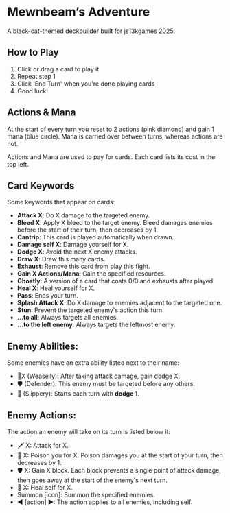 # Mewnbeam’s Adventure

A black-cat-themed deckbuilder built for js13kgames 2025.

## How to Play

1. Click or drag a card to play it
2. Repeat step 1
3. Click 'End Turn' when you're done playing cards
4. Good luck!

## Actions & Mana

At the start of every turn you reset to 2 actions (pink diamond) and gain 1 mana (blue circle). Mana is carried over between turns, whereas actions are not.

Actions and Mana are used to pay for cards. Each card lists its cost in the top left.

## Card Keywords

Some keywords that appear on cards:
* **Attack X**: Do X damage to the targeted enemy.
* **Bleed X**: Apply X bleed to the target enemy. Bleed damages enemies before the start of their turn, then decreases by 1.
* **Cantrip**: This card is played automatically when drawn.
* **Damage self X**: Damage yourself for X.
* **Dodge X**: Avoid the next X enemy attacks.
* **Draw X**: Draw this many cards.
* **Exhaust**: Remove this card from play this fight.
* **Gain X Actions/Mana**: Gain the specified resources.
* **Ghostly**: A version of a card that costs 0/0 and exhausts after played.
* **Heal X**: Heal yourself for X.
* **Pass**: Ends your turn.
* **Splash Attack X**: Do X damage to enemies adjacent to the targeted one.
* **Stun**: Prevent the targeted enemy's action this turn.
* **...to all**: Always targets all enemies.
* **...to the left enemy**: Always targets the leftmost enemy.

## Enemy Abilities:

Some enemies have an extra ability listed next to their name:
* 🛑X (Weaselly): After taking attack damage, gain dodge X.
* 🛡️ (Defender): This enemy must be targeted before any others.
* 🐍 (Slippery): Starts each turn with **dodge 1**.

## Enemy Actions:

The action an enemy will take on its turn is listed below it:
* 🗡️ X: Attack for X.
* 🧪 X: Poison you for X. Poison damages you at the start of your turn, then decreases by 1.
* 🛡️ X: Gain X block. Each block prevents a single point of attack damage, then goes away at the start of the enemy's next turn.
* 💖 X: Heal self for X.
* Summon [icon]: Summon the specified enemies.
* ◄ [action] ►: The action applies to all enemies, including self.
